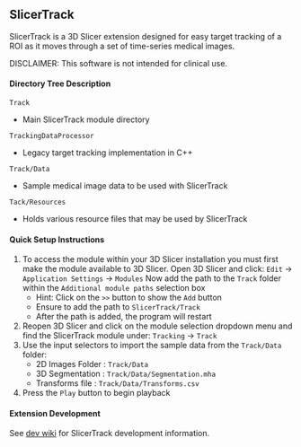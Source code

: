 ## SlicerTrack

SlicerTrack is a 3D Slicer extension designed for easy target tracking of a ROI as it moves through a set of time-series medical images.

DISCLAIMER: This software is not intended for clinical use.

#### Directory Tree Description

`Track`

* Main SlicerTrack module directory

`TrackingDataProcessor`

* Legacy target tracking implementation in C++

`Track/Data`

* Sample medical image data to be used with SlicerTrack

`Tack/Resources`

* Holds various resource files that may be used by SlicerTrack

#### Quick Setup Instructions

1) To access the module within your 3D Slicer installation you must first make the module available to 3D Slicer. Open 3D Slicer and click:
   `Edit` -> `Application Settings` -> `Modules`
   Now add the path to the `Track` folder within the `Additional module paths` selection box
   - Hint: Click on the `>>` button to show the `Add` button
   - Ensure to add the path to `SlicerTrack/Track`
   - After the path is added, the program will restart
2) Reopen 3D Slicer and click on the module selection dropdown menu and find the SlicerTrack module under:
   `Tracking` -> `Track`
3) Use the input selectors to import the sample data from the `Track/Data` folder:
   - 2D Images Folder : `Track/Data`
   - 3D Segmentation : `Track/Data/Segmentation.mha`
   - Transforms file : `Track/Data/Transforms.csv`
4) Press the `Play` button to begin playback

#### Extension Development

See [dev wiki](https://github.com/laboratory-for-translational-medicine/SlicerTrack/wiki/SlicerTrack-Development-Guide) for SlicerTrack development information.
